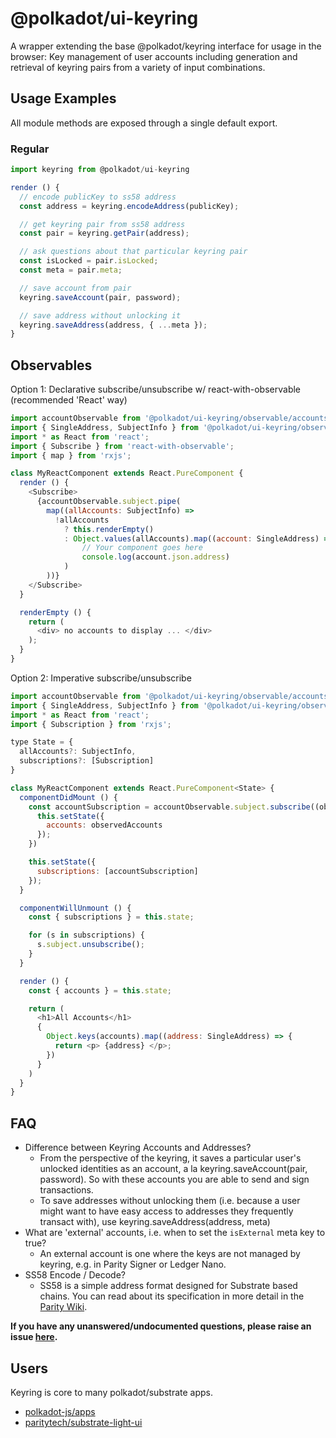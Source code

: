 # @polkadot/ui-keyring

A wrapper extending the base @polkadot/keyring interface for usage in the browser:
Key management of user accounts including generation and retrieval of keyring pairs from a variety of input combinations.

## Usage Examples

All module methods are exposed through a single default export.

### Regular

```js
import keyring from @polkadot/ui-keyring

render () {
  // encode publicKey to ss58 address
  const address = keyring.encodeAddress(publicKey);

  // get keyring pair from ss58 address
  const pair = keyring.getPair(address);

  // ask questions about that particular keyring pair
  const isLocked = pair.isLocked;
  const meta = pair.meta;

  // save account from pair
  keyring.saveAccount(pair, password);

  // save address without unlocking it
  keyring.saveAddress(address, { ...meta });
}
```

## Observables

Option 1: Declarative subscribe/unsubscribe w/ react-with-observable (recommended 'React' way)

```js
import accountObservable from '@polkadot/ui-keyring/observable/accounts';
import { SingleAddress, SubjectInfo } from '@polkadot/ui-keyring/observable/types';
import * as React from 'react';
import { Subscribe } from 'react-with-observable';
import { map } from 'rxjs';

class MyReactComponent extends React.PureComponent {
  render () {
    <Subscribe>
      {accountObservable.subject.pipe(
        map((allAccounts: SubjectInfo) =>
          !allAccounts
            ? this.renderEmpty()
            : Object.values(allAccounts).map((account: SingleAddress) =>
                // Your component goes here
                console.log(account.json.address)
            )
        ))}
    </Subscribe>
  }

  renderEmpty () {
    return (
      <div> no accounts to display ... </div>
    );
  }
}

```

Option 2: Imperative subscribe/unsubscribe

```js
import accountObservable from '@polkadot/ui-keyring/observable/accounts';
import { SingleAddress, SubjectInfo } from '@polkadot/ui-keyring/observable/types';
import * as React from 'react';
import { Subscription } from 'rxjs';

type State = {
  allAccounts?: SubjectInfo,
  subscriptions?: [Subscription]
}

class MyReactComponent extends React.PureComponent<State> {
  componentDidMount () {
    const accountSubscription = accountObservable.subject.subscribe((observedAccounts) => {
      this.setState({
        accounts: observedAccounts
      });
    })

    this.setState({
      subscriptions: [accountSubscription]
    });
  }

  componentWillUnmount () {
    const { subscriptions } = this.state;

    for (s in subscriptions) {
      s.subject.unsubscribe();
    }
  }

  render () {
    const { accounts } = this.state;

    return (
      <h1>All Accounts</h1>
      {
        Object.keys(accounts).map((address: SingleAddress) => {
          return <p> {address} </p>;
        })
      }
    )
  }
}
```

## FAQ

- Difference between Keyring Accounts and Addresses?
  - From the perspective of the keyring, it saves a particular user's unlocked identities as an account, a la keyring.saveAccount(pair, password). So with these accounts you are able to send and sign transactions.
  - To save addresses without unlocking them (i.e. because a user might want to have easy access to addresses they frequently transact with), use keyring.saveAddress(address, meta)
- What are 'external' accounts, i.e. when to set the `isExternal` meta key to true?
  - An external account is one where the keys are not managed by keyring, e.g. in Parity Signer or Ledger Nano.
- SS58 Encode / Decode?
  -  SS58 is a simple address format designed for Substrate based chains. You can read about its specification in more detail in the [Parity Wiki](https://wiki.parity.io/External-Address-Format-(SS58)).

**If you have any unanswered/undocumented questions, please raise an issue [here](https://github.com/polkadot-js/ui/issues).**


## Users

Keyring is core to many polkadot/substrate apps.

* [polkadot-js/apps](https://github.com/polkadot-js/apps)
* [paritytech/substrate-light-ui](https://github.com/paritytech/substrate-light-ui)
